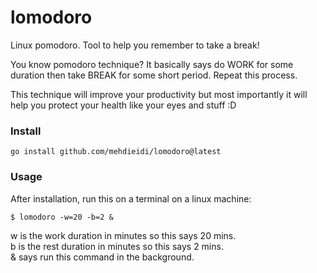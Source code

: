 # lomodoro
Linux pomodoro. Tool to help you remember to take a break!

You know pomodoro technique? It basically says do WORK for some duration then take BREAK for some short period. Repeat this process.

This technique will improve your productivity but most importantly it will help you protect your health like your eyes and stuff :D

### Install
```
go install github.com/mehdieidi/lomodoro@latest
```

### Usage
After installation, run this on a terminal on a linux machine:
```
$ lomodoro -w=20 -b=2 &
```
w is the work duration in minutes so this says 20 mins. <br>
b is the rest duration in minutes so this says 2 mins. <br>
& says run this command in the background. <br>